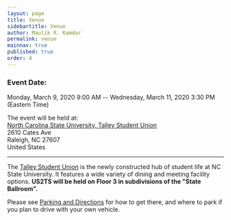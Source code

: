```yaml
---
layout: page
title: Venue
sidebartitle: Venue
author: Maulik R. Kamdar
permalink: venue
mainnav: true
published: true
order: 4
---
```


### Event Date: 
Monday, March 9, 2020 9:00 AM -- Wednesday, March 11, 2020 3:30 PM (Eastern Time)

The event will be held at:  
[North Carolina State University, Talley Student Union](https://www.google.com/maps?q=2610+Cates+Ave+++Raleigh+NC+27607+US)  
2610 Cates Ave  
Raleigh, NC 27607  
United States  

----------------------

The [Talley Student Union](https://studentcenters.ncsu.edu/location/talley/) is the newly constructed hub of student life at NC State University. It features a wide variety of dining and meeting facility options. **US2TS will be held on Floor 3 in subdivisions of the "State Ballroom".**

Please see [Parking and Directions](https://studentcenters.ncsu.edu/facility-information/parking-directions/) for how to get there, and where to park if you plan to drive with your own vehicle.